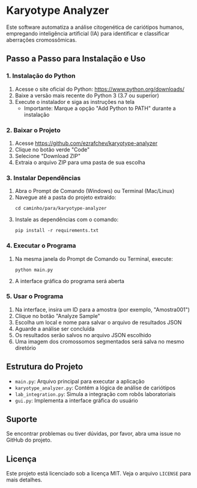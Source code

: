 
# Karyotype Analyzer

Este software automatiza a análise citogenética de cariótipos humanos, empregando inteligência artificial (IA) para identificar e classificar aberrações cromossômicas.

## Passo a Passo para Instalação e Uso

### 1. Instalação do Python

1. Acesse o site oficial do Python: https://www.python.org/downloads/
2. Baixe a versão mais recente do Python 3 (3.7 ou superior)
3. Execute o instalador e siga as instruções na tela
   - Importante: Marque a opção "Add Python to PATH" durante a instalação

### 2. Baixar o Projeto

1. Acesse https://github.com/ezrafchev/karyotype-analyzer
2. Clique no botão verde "Code"
3. Selecione "Download ZIP"
4. Extraia o arquivo ZIP para uma pasta de sua escolha

### 3. Instalar Dependências

1. Abra o Prompt de Comando (Windows) ou Terminal (Mac/Linux)
2. Navegue até a pasta do projeto extraído:
   ```
   cd caminho/para/karyotype-analyzer
   ```
3. Instale as dependências com o comando:
   ```
   pip install -r requirements.txt
   ```

### 4. Executar o Programa

1. Na mesma janela do Prompt de Comando ou Terminal, execute:
   ```
   python main.py
   ```
2. A interface gráfica do programa será aberta

### 5. Usar o Programa

1. Na interface, insira um ID para a amostra (por exemplo, "Amostra001")
2. Clique no botão "Analyze Sample"
3. Escolha um local e nome para salvar o arquivo de resultados JSON
4. Aguarde a análise ser concluída
5. Os resultados serão salvos no arquivo JSON escolhido
6. Uma imagem dos cromossomos segmentados será salva no mesmo diretório

## Estrutura do Projeto

- `main.py`: Arquivo principal para executar a aplicação
- `karyotype_analyzer.py`: Contém a lógica de análise de cariótipos
- `lab_integration.py`: Simula a integração com robôs laboratoriais
- `gui.py`: Implementa a interface gráfica do usuário

## Suporte

Se encontrar problemas ou tiver dúvidas, por favor, abra uma issue no GitHub do projeto.

## Licença

Este projeto está licenciado sob a licença MIT. Veja o arquivo `LICENSE` para mais detalhes.
